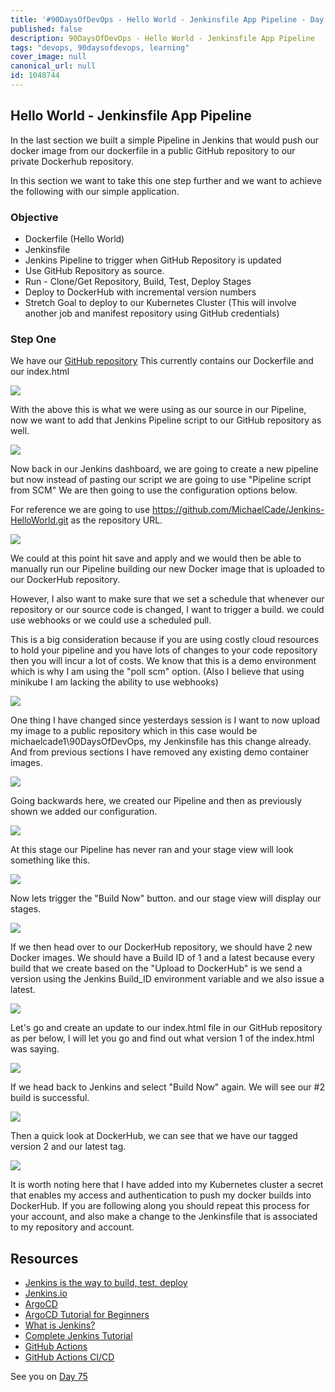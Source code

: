 ```yaml
---
title: '#90DaysOfDevOps - Hello World - Jenkinsfile App Pipeline - Day 74'
published: false
description: 90DaysOfDevOps - Hello World - Jenkinsfile App Pipeline
tags: "devops, 90daysofdevops, learning"
cover_image: null
canonical_url: null
id: 1048744
---
```

## Hello World - Jenkinsfile App Pipeline

In the last section we built a simple Pipeline in Jenkins that would push our docker image from our dockerfile in a public GitHub repository to our private Dockerhub repository. 

In this section we want to take this one step further and we want to achieve the following with our simple application. 

### Objective 

- Dockerfile (Hello World)
- Jenkinsfile 
- Jenkins Pipeline to trigger when GitHub Repository is updated 
- Use GitHub Repository as source. 
- Run - Clone/Get Repository, Build, Test, Deploy Stages
- Deploy to DockerHub with incremental version numbers
- Stretch Goal to deploy to our Kubernetes Cluster (This will involve another job and manifest repository using GitHub credentials)

### Step One 

We have our [GitHub repository](https://github.com/MichaelCade/Jenkins-HelloWorld) This currently contains our Dockerfile and our index.html 

![](../images/Day74_CICD1.png?v1)

With the above this is what we were using as our source in our Pipeline, now we want to add that Jenkins Pipeline script to our GitHub repository as well. 

![](../images/Day74_CICD2.png?v1)

Now back in our Jenkins dashboard, we are going to create a new pipeline but now instead of pasting our script we are going to use "Pipeline script from SCM" We are then going to use the configuration options below. 

For reference we are going to use https://github.com/MichaelCade/Jenkins-HelloWorld.git as the repository URL.  

![](../images/Day74_CICD3.png?v1)

We could at this point hit save and apply and we would then be able to manually run our Pipeline building our new Docker image that is uploaded to our DockerHub repository. 

However, I also want to make sure that we set a schedule that whenever our repository or our source code is changed, I want to trigger a build. we could use webhooks or we could use a scheduled pull. 

This is a big consideration because if you are using costly cloud resources to hold your pipeline and you have lots of changes to your code repository then you will incur a lot of costs. We know that this is a demo environment which is why I am using the "poll scm" option. (Also I believe that using minikube I am lacking the ability to use webhooks)

![](../images/Day74_CICD4.png?v1)

One thing I have changed since yesterdays session is I want to now upload my image to a public repository which in this case would be michaelcade1\90DaysOfDevOps, my Jenkinsfile has this change already. And from previous sections I have removed any existing demo container images. 

![](../images/Day74_CICD5.png?v1)

Going backwards here, we created our Pipeline and then as previously shown we added our configuration. 

![](../images/Day74_CICD6.png?v1)

At this stage our Pipeline has never ran and your stage view will look something like this. 

![](../images/Day74_CICD7.png?v1)

Now lets trigger the "Build Now" button. and our stage view will display our stages. 

![](../images/Day74_CICD8.png?v1)

If we then head over to our DockerHub repository, we should have 2 new Docker images. We should have a Build ID of 1 and a latest because every build that we create based on the "Upload to DockerHub" is we send a version using the Jenkins Build_ID environment variable and we also issue a latest. 

![](../images/Day74_CICD9.png?v1)

Let's go and create an update to our index.html file in our GitHub repository as per below, I will let you go and find out what version 1 of the index.html was saying. 

![](../images/Day74_CICD10.png?v1)

If we head back to Jenkins and select "Build Now" again. We will see our #2 build is successful. 

![](../images/Day74_CICD11.png?v1)

Then a quick look at DockerHub, we can see that we have our tagged version 2 and our latest tag.  

![](../images/Day74_CICD12.png?v1)

It is worth noting here that I have added into my Kubernetes cluster a secret that enables my access and authentication to push my docker builds into DockerHub. If you are following along you should repeat this process for your account, and also make a change to the Jenkinsfile that is associated to my repository and account. 

## Resources

- [Jenkins is the way to build, test, deploy](https://youtu.be/_MXtbjwsz3A)
- [Jenkins.io](https://www.jenkins.io/)
- [ArgoCD](https://argo-cd.readthedocs.io/en/stable/)
- [ArgoCD Tutorial for Beginners](https://www.youtube.com/watch?v=MeU5_k9ssrs)
- [What is Jenkins?](https://www.youtube.com/watch?v=LFDrDnKPOTg)
- [Complete Jenkins Tutorial](https://www.youtube.com/watch?v=nCKxl7Q_20I&t=3s)
- [GitHub Actions](https://www.youtube.com/watch?v=R8_veQiYBjI)
- [GitHub Actions CI/CD](https://www.youtube.com/watch?v=mFFXuXjVgkU)

See you on [Day 75](day75.md)
